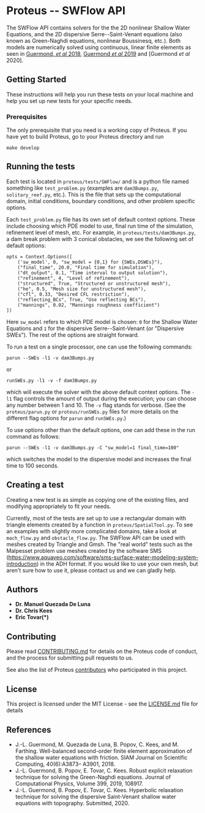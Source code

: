 # Proteus -- SWFlow API

The SWFlow API contains solvers for the the 2D nonlinear Shallow Water Equations, and the 2D dispersive Serre--Saint-Venant equations (also known as Green-Naghdi equations, nonlinear Boussinesq, etc.). Both models are
numerically solved using continuous, linear finite elements as seen in
[Guermond, *et al* 2018](https://doi.org/10.1137/17M1156162), [Guermond *et al* 2019](https://doi.org/10.1016/j.jcp.2019.108917) and [Guermond *et al* 2020].

<!-- The Shallow Water equations are a set of partial differential equations that form a hyperbolic system. They can be used to describe a body of water evolving under the action of gravity under the assumption that the deformations of the free surface are small compared to the water height.

The relaxed dispersive Serre--Saint-Venant equations are a set of partial differential equations that form a
hyperbolic system and are an O(h) approximation to the traditional Green-Naghdi equations (where h is the mesh size). -->

<!-- The different tests demonstrate the respective models abilities to handle wet/dry states, reciprocate "real world" problems (see malpasset, colorado_river),
propagate solitary waves, etc. -->

## Getting Started

These instructions will help you run these tests on your local machine and help
you set up new tests for your specific needs.

### Prerequisites

The only prerequisite that you need is a working copy of Proteus. If you have yet to build Proteus, go to your Proteus directory and run

```
make develop
```

## Running the tests

Each test is located in `proteus/tests/SWFlow/` and is a python file named something like `test_problem.py` (examples are `dam3Bumps.py`, `solitary_reef.py`, etc.). This is the file that sets up the computational domain, initial conditions,
boundary conditions, and other problem specific options.

Each `test_problem.py` file has its own set of default context options. These include choosing which PDE model to use, final run time of the simulation, refinement level of mesh, etc. For example, in `proteus/tests/dam3Bumps.py`, a dam break problem with 3 conical obstacles, we see the following set of default options:

```
opts = Context.Options([
    ('sw_model', 0, "sw_model = {0,1} for {SWEs,DSWEs}"),
    ("final_time", 20.0, "Final time for simulation"),
    ("dt_output", 0.1, "Time interval to output solution"),
    ("refinement", 4, "Level of refinement"),
    ("structured", True, "Structured or unstructured mesh"),
    ("he", 0.5, "Mesh size for unstructured mesh"),
    ("cfl", 0.33, "Desired CFL restriction"),
    ("reflecting_BCs", True, "Use reflecting BCs"),
    ("mannings", 0.02, "Mannings roughness coefficient")
])

```
Here `sw_model` refers to which PDE model is chosen: ``0`` for the Shallow Water Equations and ``1`` for the dispersive Serre--Saint-Venant (or "Dispersive SWEs"). The rest of the options are straight forward.

To run a test on a single processor, one can use the following commands:

```
parun --SWEs -l1 -v dam3Bumps.py
```
or
```
runSWEs.py -l1 -v -f dam3Bumps.py
```

which will execute the solver with the above default context options. The `-l1` flag controls the amount of output during the execution; you can choose any number between 1 and 10. The `-v` flag stands for verbose. (See the `proteus/parun.py` or `proteus/runSWEs.py` files for more details on the different flag options for `parun` and `runSWEs.py`.)

To use options other than the default options, one can add these in the run command as follows:

```
parun --SWEs -l1 -v dam3Bumps.py -C "sw_model=1 final_time=100"
```

which switches the model to the dispersive model and increases the final time to 100 seconds.

## Creating a test

Creating a new test is as simple as copying one of the existing files,
and modifying appropriately to fit your needs.

Currently, most of the tests are set up to use a rectangular domain with triangle elements created by a function in `proteus/SpatialTool.py`. To see an examples with slightly more complicated domains, take a look at `mach_flow.py` and `obstacle_flow.py`. The SWFlow API can be used with meshes created by Triangle and Gmsh. The "real world" tests such as the Malpesset problem use meshes created by the software SMS (https://www.aquaveo.com/software/sms-surface-water-modeling-system-introduction) in the ADH format. If you would like to use your own mesh, but aren't sure how to use it, please contact us and we can gladly help.

<!-- ## Break down into end to end tests

Explain what these tests test and why

```
Give an example
```

### And coding style tests

Explain what these tests test and why

```
Give an example
``` -->

<!-- ## Deployment

Add additional notes about how to deploy this on a live system

## Built With

* [Dropwizard](http://www.dropwizard.io/1.0.2/docs/) - The web framework used
* [Maven](https://maven.apache.org/) - Dependency Management
* [ROME](https://rometools.github.io/rome/) - Used to generate RSS Feeds -->

## Authors

* **Dr. Manuel Quezada De Luna**
* **Dr. Chris Kees**
* **Eric Tovar(*)**

## Contributing

Please read [CONTRIBUTING.md](https://github.com/erdc/proteus/blob/master/CONTRIBUTING.md) for details on the Proteus code of conduct, and the process for submitting pull requests to us.

See also the list of Proteus [contributors](https://github.com/erdc/proteus/blob/master/CONTRIBUTORS.md) who participated in this project.

## License

This project is licensed under the MIT License - see the [LICENSE.md](LICENSE.md) file for details

## References

* J.-L. Guermond, M. Quezada de Luna, B. Popov, C. Kees, and M. Farthing. Well-balanced second-order finite element approximation of the shallow water equations with friction. SIAM Journal on Scientific Computing, 40(6):A3873– A3901, 2018.
* J.-L. Guermond, B. Popov, E. Tovar, C. Kees. Robust explicit relaxation technique for solving the Green-Naghdi equations. Journal of Computational Physics,
Volume 399, 2019, 108917.
* J.-L. Guermond, B. Popov, E. Tovar, C. Kees. Hyperbolic relaxation technique for solving the dispersive Saint-Venant shallow water equations with topography. Submitted, 2020.

<!-- ## Acknowledgments

* Hat tip to anyone whose code was used
* Inspiration
* etc -->
